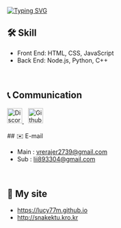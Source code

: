 <a href="https://git.io/typing-svg"><img src="https://readme-typing-svg.demolab.com?font=Fira+Code&size=25&pause=1000&color=F7F7F7&width=435&lines=Hello+There!+%F0%9F%91%BB%F0%9F%91%BB" alt="Typing SVG" /></a>

## 🛠️ Skill
* Front End: HTML, CSS, JavaScript
* Back End: Node.js, Python, C++
<br>

## 📞 Communication

<a href="https://discord.com/users/868361472043003934" target="_blank" style="margin-right: 10px;">
  <img src="https://cdn.discordapp.com/attachments/1208011896322793494/1267711674064834580/discord.png?ex=66a9c800&is=66a87680&hm=0cd882db9cf85ea0c27fd554688fc504f764f76e838e8b2e4eee555ef5dfb8d6&" alt="Discord" width="35" height="35">
</a>
<a href="https://github.com/Lucy77m" target="_blank">
  <img src="https://cdn.discordapp.com/attachments/1208011896322793494/1267715574813818900/github.png?ex=66a9cba2&is=66a87a22&hm=89ef2c01947052ec49c529e2d1c7df5a5b7ccdb3567e27244881bd97d7551316&" alt="Github" width="35" height="35">
</a>

<br>
<br>
## ✉️ E-mail

* Main : vrerajer2739@gmail.com
* Sub : lii893304@gmail.com
<br>

## 👻 My site
* https://lucy77m.github.io
* http://snakektu.kro.kr
<br>

